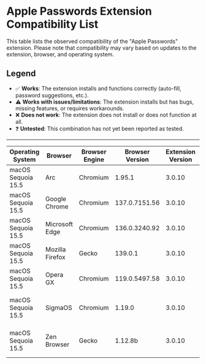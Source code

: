 # Apple Passwords Extension Compatibility List

This table lists the observed compatibility of the "Apple Passwords" extension.
Please note that compatibility may vary based on updates to the extension, browser, and operating system.

## Legend

* ✅ **Works**: The extension installs and functions correctly (auto-fill, password suggestions, etc.).
* ⚠️ **Works with issues/limitations**: The extension installs but has bugs, missing features, or requires workarounds.
* ❌ **Does not work**: The extension does not install or does not function at all.
* ❓ **Untested**: This combination has not yet been reported as tested.

---

| Operating System   | Browser         | Browser Engine | Browser Version | Extension Version | Install | Auto-fill             | Date Tested | Contributor |
| ------------------ | --------------- | -------------- | --------------- | ----------------- | ------- | --------------------- | ----------- | ----------- |
| macOS Sequoia 15.5 | Arc             | Chromium       | 1.95.1          | 3.0.10            | ✅       | ✅                     | 2025-05-29  | @jeandecian |
| macOS Sequoia 15.5 | Google Chrome   | Chromium       | 137.0.7151.56   | 3.0.10            | ✅       | ✅                     | 2025-05-29  | @jeandecian |
| macOS Sequoia 15.5 | Microsoft Edge  | Chromium       | 136.0.3240.92   | 3.0.10            | ✅       | ✅                     | 2025-05-29  | @jeandecian |
| macOS Sequoia 15.5 | Mozilla Firefox | Gecko          | 139.0.1         | 3.0.10            | ✅       | ✅                     | 2025-05-29  | @jeandecian |
| macOS Sequoia 15.5 | Opera GX        | Chromium       | 119.0.5497.58   | 3.0.10            | ✅       | ✅                     | 2025-05-29  | @jeandecian |
| macOS Sequoia 15.5 | SigmaOS         | Chromium       | 1.19.0          | 3.0.10            | ✅       | ❌ (Cannot be enabled) | 2025-05-29  | @jeandecian |
| macOS Sequoia 15.5 | Zen Browser     | Gecko          | 1.12.8b         | 3.0.10            | ✅       | ❌ (Cannot be enabled) | 2025-05-29  | @jeandecian |
